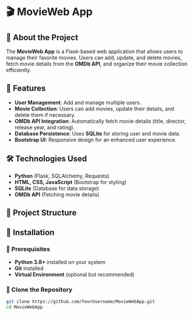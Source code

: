 # 🎬 MovieWeb App

## 📌 About the Project

The **MovieWeb App** is a Flask-based web application that allows users to manage their favorite movies. Users can add, update, and delete movies, fetch movie details from the **OMDb API**, and organize their movie collection efficiently.

## 🚀 Features

- **User Management**: Add and manage multiple users.
- **Movie Collection**: Users can add movies, update their details, and delete them if necessary.
- **OMDb API Integration**: Automatically fetch movie details (title, director, release year, and rating).
- **Database Persistence**: Uses **SQLite** for storing user and movie data.
- **Bootstrap UI**: Responsive design for an enhanced user experience.

## 🛠️ Technologies Used

- **Python** (Flask, SQLAlchemy, Requests)
- **HTML, CSS, JavaScript** (Bootstrap for styling)
- **SQLite** (Database for data storage)
- **OMDb API** (Fetching movie details)

## 📂 Project Structure

## 📜 Installation

### 🔹 Prerequisites

- **Python 3.8+** installed on your system
- **Git** installed
- **Virtual Environment** (optional but recommended)

### 🔹 Clone the Repository
```bash
git clone https://github.com/YourUsername/MovieWebApp.git
cd MovieWebApp